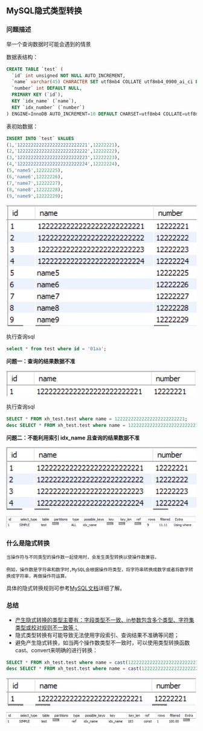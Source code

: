 ## MySQL隐式类型转换

### 问题描述

举一个查询数据时可能会遇到的情景

数据表结构：

```sql
CREATE TABLE `test` (
  `id` int unsigned NOT NULL AUTO_INCREMENT,
  `name` varchar(45) CHARACTER SET utf8mb4 COLLATE utf8mb4_0900_ai_ci DEFAULT NULL,
  `number` int DEFAULT NULL,
  PRIMARY KEY (`id`),
  KEY `idx_name` (`name`),
  KEY `idx_number` (`number`)
) ENGINE=InnoDB AUTO_INCREMENT=10 DEFAULT CHARSET=utf8mb4 COLLATE=utf8mb4_general_ci
```

表初始数据：

```sql
INSERT INTO `test` VALUES 
(1,'12222222222222222222222221',12222221),
(2,'12222222222222222222222222',12222222),
(3,'12222222222222222222222223',12222223),
(4,'12222222222222222222222224',12222224),
(5,'name5',12222225),
(6,'name6',12222226),
(7,'name7',12222227),
(8,'name8',12222228),
(9,'name9',12222229);
```

![init_data](https://github.com/xhiny/coding-exp/blob/main/mysql/mysql_implicit_type_conversion/init_data.png)


执行查询sql

```sql
select * from test where id = '01aa';
```
**问题一：查询的结果数据不准**

![str_to_int](https://github.com/xhiny/coding-exp/blob/main/mysql/mysql_implicit_type_conversion/str_to_int.png)


执行查询sql

```sql
SELECT * FROM xh_test.test where name = 12222222222222222222222221;
desc SELECT * FROM xh_test.test where name = 12222222222222222222222221;
```
**问题二：不能利用索引 idx_name 且查询的结果数据不准**

![int_to_str](https://github.com/xhiny/coding-exp/blob/main/mysql/mysql_implicit_type_conversion/int_to_str.png)

![desc_sql](https://github.com/xhiny/coding-exp/blob/main/mysql/mysql_implicit_type_conversion/desc_sql.png)



### 什么是隐式转换

```blade
当操作符与不同类型的操作数一起使用时，会发生类型转换以使操作数兼容。

例如，操作数是字符串和数字时,MySQL会根据操作符类型，将字符串转换成数字或者将数字转换成字符串，再做操作符运算。
```

具体的隐式转换规则可参考[MySQL文档](https://dev.mysql.com/doc/refman/8.0/en/type-conversion.html)详细了解。



### 总结

- [产生隐式转换的类型主要有：字段类型不一致、in参数包含多个类型、字符集类型或校对规则不一致等；](https://mp.weixin.qq.com/s?__biz=MzI4NjExMDA4NQ==&mid=2648450774&idx=1&sn=efb63a4c5a0396872acb3892a9cd85d8&scene=21#wechat_redirect)
- 隐式类型转换有可能导致无法使用字段索引、查询结果不准确等问题；
- 避免产生隐式转换，如当两个操作数类型不一致时，可以使用类型转换函数cast、convert来明确的进行转换：
```sql
SELECT * FROM xh_test.test where name = cast(12222222222222222222222221 as char);
desc SELECT * FROM xh_test.test where name = cast(12222222222222222222222221 as char);
```

![type_convert](https://github.com/xhiny/coding-exp/blob/main/mysql/mysql_implicit_type_conversion/type_convert.png)

![desc_type_convert](https://github.com/xhiny/coding-exp/blob/main/mysql/mysql_implicit_type_conversion/desc_type_convert.png)
